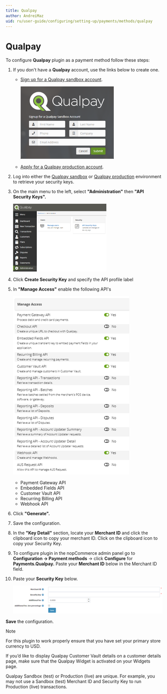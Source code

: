 ```yaml
---
title: Qualpay
author: AndreiMaz
uid: ru/user-guide/configuring/setting-up/payments/methods/qualpay
---
```

# Qualpay

To configure **Qualpay** plugin as a payment method follow these steps:

1. If you don't have a **Qualpay** account, use the links below to create one.

    * [Sign up for a Qualpay sandbox account](https://app-test.qualpay.com/login/signup).

        ![qualpay1](_static/qualpay/Qualpay1.png)
    * [Apply for a Qualpay production account](https://www.qualpay.com/get-started/nopcommerce).
1. Log into either the [Qualpay sandbox](http://app-test.qualpay.com/) or [Qualpay production](http://app.qualpay.com/) environment to retrieve your security keys.
1. On the main menu to the left, select **"Administration"** then **"API Security Keys".**

    ![qualpay2](_static/qualpay/Qualpay2.png)

1. Click **Create Security Key** and specify the API profile label
1. In **"Manage Access"** enable the following API's

    ![qualpay3](_static/qualpay/Qualpay3.png)

    * Payment Gateway API
    * Embedded Fields API
    * Customer Vault API
    * Recurring Billing API
    * Webhook API
1. Click **"Generate".**
1. Save the configuration.
1. In the **"Key Detail"** section, locate your **Merchant ID** and click the clipboard icon to copy your merchant ID. Click on the clipboard icon to copy your Security Key.
1. To configure plugin in the nopCommerce admin panel go to **Configuration → Payment methods** → click **Configure** for **Payments.Qualpay.** Paste your **Merchant ID** below in the Merchant ID field.
1. Paste your **Security Key** below.

    ![qualpay4](_static/qualpay/Qualpay4.png)

**Save** the configuration.

> [!NOTE]
> For this plugin to work properly ensure that you have set your primary store currency to USD.
>
> If you’d like to display Qualpay Customer Vault details on a customer details page, make sure that the Qualpay Widget is activated on your Widgets page.

Qualpay Sandbox (test) or Production (live) are unique.  For example, you may not use a Sandbox (test) Merchant ID and Security Key to run Production (live) transactions.
